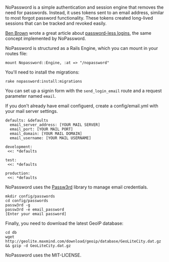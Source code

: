 NoPassword is a simple authentication and session engine that removes
the need for passwords. Instead, it uses tokens sent to an email
address, similar to most forgot password functionality. These tokens
created long-lived sessions that can be tracked and revoked easily.

[Ben Brown](http://ilovebenbrown.com/) wrote a great article about [password-less logins](http://notes.xoxco.com/post/27999787765/is-it-time-for-password-less-login), the same concept implemented by NoPassword.

NoPassword is structured as a Rails Engine, which you can mount in your
routes file:

    mount Nopassword::Engine, :at => "/nopassword"

You'll need to install the migrations:

    rake nopassword:install:migrations

You can set up a signin form with the `send_login_email` route and a
request parameter named `email`.

If you don't already have email configuerd, create a config/email.yml with your mail server settings.

    defaults: &defaults
      email_server_address: [YOUR MAIL SERVER]
      email_port: [YOUR MAIL PORT]
      email_domain: [YOUR MAIL DOMAIN]
      email_username: [YOUR MAIL USERNAME]

    development:     
     <<: *defaults   

    test:
     <<: *defaults                
    
    production:
     <<: *defaults

NoPassword uses the [Passw3rd](https://github.com/oreoshake/passw3rd) library to manage email credentials.

    mkdir config/passwords
    cd config/passwords
    passw3rd -g
    passw3rd -e email_password
    [Enter your email password]

Finally, you need to download the latest GeoIP database:

    cd db
    wget http://geolite.maxmind.com/download/geoip/database/GeoLiteCity.dat.gz && gzip -d GeoLiteCity.dat.gz

NoPassword uses the MIT-LICENSE.

